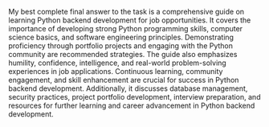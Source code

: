 My best complete final answer to the task is a comprehensive guide on learning Python backend development for job opportunities. It covers the importance of developing strong Python programming skills, computer science basics, and software engineering principles. Demonstrating proficiency through portfolio projects and engaging with the Python community are recommended strategies. The guide also emphasizes humility, confidence, intelligence, and real-world problem-solving experiences in job applications. Continuous learning, community engagement, and skill enhancement are crucial for success in Python backend development. Additionally, it discusses database management, security practices, project portfolio development, interview preparation, and resources for further learning and career advancement in Python backend development.